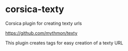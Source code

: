 corsica-texty
=============

Corsica plugin for creating texty urls

https://github.com/mythmon/texty

This plugin creates tags for easy creation of a texty URL
